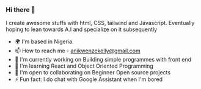 ### Hi there 👋

<!--
**laskelly/laskelly** is a ✨ _special_ ✨ repository because its `README.md` (this file) appears on your GitHub profile.

Here are some ideas to get you started:

- 🔭 I’m currently working on ...
- 🌱 I’m currently learning ...
- 👯 I’m looking to collaborate on ...
- 🤔 I’m looking for help with ...
- 💬 Ask me about ...
- 📫 How to reach me: ...
- 😄 Pronouns: ...
- ⚡ Fun fact: ...
-->

I create awesome stuffs with html, CSS, tailwind and Javascript. Eventually hoping to lean towards A.I and specialize on it subsequently

- 🌍 I'm based in Nigeria.
- 📫  How to reach me - anikwenzekelly@gmail.com
- 🚀 I'm currently working on Building simple programmes with front end
- 🧠 I'm learning React and Object Oriented Programming
- 🤝 I'm open to collaborating on Beginner Open source projects
- ⚡ Fun fact: I do chat with Google Assistant when I'm bored
